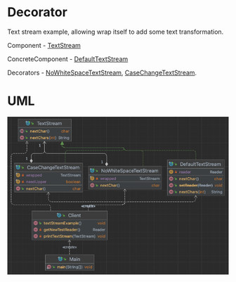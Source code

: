 # Decorator

Text stream example, allowing wrap itself to add some text transformation.

Component - [TextStream](./textstream/TextStream.java)

ConcreteComponent - [DefaultTextStream](./textstream/DefaultTextStream.java)

Decorators - [NoWhiteSpaceTextStream](./textstream/NoWhiteSpaceTextStream.java), [CaseChangeTextStream](./textstream/CaseChangeTextStream.java).

# UML
![](uml_decorator.png)
